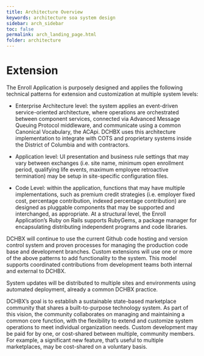 ```yaml
---
title: Architecture Overview
keywords: architecture soa system design
sidebar: arch_sidebar
toc: false
permalink: arch_landing_page.html
folder: architecture
---
```



# Extension

The Enroll Application is purposely designed and applies the following technical patterns for extension and customization at multiple system levels:

* Enterprise Architecture level: the system applies an event-driven service-oriented architecture, where operations are orchestrated between component services, connected via Advanced Message Queuing Protocol middleware, and communicate using a common Canonical Vocabulary, the ACApi.  DCHBX uses this architecture implementation to integrate with COTS and proprietary systems inside the District of Columbia and with contractors.

* Application level: UI presentation and business rule settings that may vary between exchanges (i.e. site name, minimum open enrollment period, qualifying life events, maximum employee retroactive termination) may be setup in site-specific configuration files.

* Code Level: within the application, functions that may have multiple implementations, such as premium credit strategies (i.e. employer fixed cost, percentage contribution, indexed percentage contribution) are designed as pluggable components that may be supported and interchanged, as appropriate.  At a structural level, the Enroll Application’s Ruby on Rails supports RubyGems, a package manager for encapsulating distributing independent programs and code libraries. 

DCHBX will continue to use the current Github code hosting and version control system and proven processes for managing the production code base and development branches.  Custom extensions will use one or more of the above patterns to add functionality to the system.  This model supports coordinated contributions from development teams both internal and external to DCHBX.  

System updates will be distributed to multiple sites and environments using automated deployment, already a common DCHBX practice.

DCHBX’s goal is to establish a sustainable state-based marketplace community that shares a built-to-purpose technology system.  As part of this vision, the community collaborates on managing and maintaining a common core function, with the flexibility to extend and customize system operations to meet individual organization needs.   Custom development may be paid for by one, or cost-shared between multiple, community members.  For example, a significant new feature, that’s useful to multiple marketplaces, may be cost-shared on a voluntary basis.  